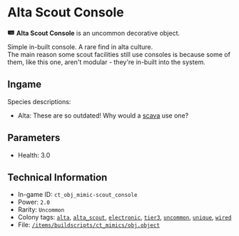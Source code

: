 # Alta Scout Console

<img src="https://raw.githubusercontent.com/Ceterai/Enternia/main/objects/alta/eds/decorative/table/icon.png" alt="Alta Scout Console icon" loading="lazy" height=16px width="auto" /> **Alta Scout Console** is an uncommon decorative object.

Simple in-built console. A rare find in alta culture.  
The main reason some scout facilities still use consoles is because some of them, like this one, aren't modular - they're in-built into the system.

## Ingame

Species descriptions:

- Alta: These are so outdated! Why would a [scava](https://ceterai.github.io/MyEnternia/Wiki/scava) use one?

## Parameters

- Health: 3.0

## Technical Information

- In-game ID: `ct_obj_mimic-scout_console`
- Power: `2.0`
- Rarity: `Uncommon`
- Colony tags: [`alta`](https://ceterai.github.io/MyEnternia/Wiki/Tags/Alta), [`alta_scout`](https://ceterai.github.io/MyEnternia/Wiki/Tags/AltaScout), [`electronic`](https://ceterai.github.io/MyEnternia/Wiki/Tags/Electronic), [`tier3`](https://ceterai.github.io/MyEnternia/Wiki/Tags/Tier3), [`uncommon`](https://ceterai.github.io/MyEnternia/Wiki/Tags/Uncommon), [`unique`](https://ceterai.github.io/MyEnternia/Wiki/Tags/Unique), [`wired`](https://ceterai.github.io/MyEnternia/Wiki/Tags/Wired)
- File: [`/items/buildscripts/ct_mimics/obj.object`](https://github.com/Ceterai/Enternia/blob/main/items/buildscripts/ct_mimics/obj.object)
